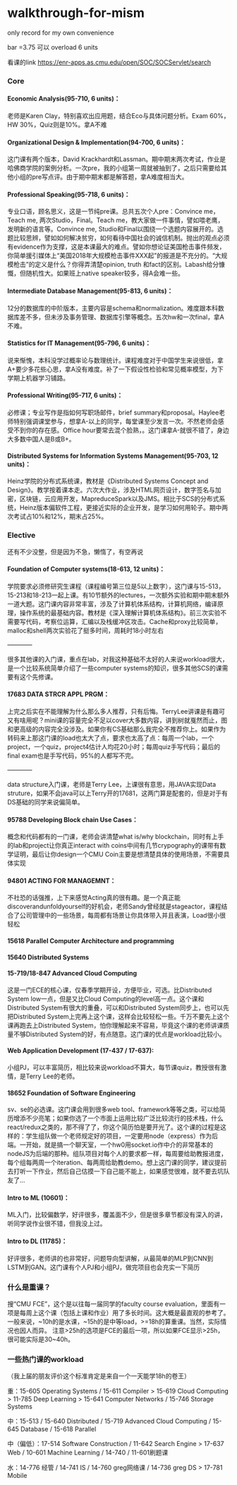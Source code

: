 # walkthrough-for-mism

only record for  my own convenience



bar =3.75 可以 overload 6 units



看课的link https://enr-apps.as.cmu.edu/open/SOC/SOCServlet/search



### Core

#### Economic Analysis(95-710, 6 units)：

老师是Karen Clay，特别喜欢出应用题，结合Eco与具体问题分析。Exam 60%，HW 30%，Quiz则是10%。拿A不难



#### Organizational Design & Implementation(94-700, 6 units)：

这门课有两个版本，David Krackhardt和Lassman。期中期末两次考试，作业是哈佛商学院的案例分析。一次pre，我的小组第一周就被抽到了，之后只需要给其他小组的pre写点评。由于期中期末都是解答题，拿A难度相当大。



#### Professional Speaking(95-718, 6 units)：

专业口语，顾名思义，这是一节纯pre课。总共五次个人pre：Convince me，Teach me, 两次Studio，Final。Teach me，教大家做一件事情，譬如喂老鹰，发明新的语言等。Convince me, Studio和Final以围绕一个选题内容展开的。选题比较思辨，譬如如何解决贫穷，如何看待中国社会的诚信机制。抛出的观点必须有evidence作为支撑，这是本课最大的难点。譬如你想论证美国枪击事件频发，你简单援引媒体上“美国2018年大规模枪击事件XXX起”的报道是不充分的。“大规模枪击”的定义是什么？你得弄清楚opinion, truth 和fact的区别。Labash给分慷慨，但随机性大。如果班上native speaker较多，得A会难一些。 



#### Intermediate Database Management(95-813, 6 units)：

12分的数据库的中阶版本，主要内容是schema和normalization。难度跟本科数据库差不多，但未涉及事务管理、数据库引擎等概念。五次hw和一次final，拿A不难。



#### Statistics for IT Management(95-796, 6 units)：

说来惭愧，本科没学过概率论与数理统计。课程难度对于中国学生来说很低，拿A+要少多花些心思，拿A没有难度。补了一下假设性检验和常见概率模型，为下学期上机器学习铺路。



#### Professional Writing(95-717, 6 units)：

必修课；专业写作是指如何写职场邮件，brief summary和proposal。Haylee老师特别强调课堂参与，想拿A-以上的同学，每堂课至少发言一次。不然老师会感受不到你的存在感。Office hour要常去混个脸熟，。这门课拿A-就很不错了，身边大多数中国人是B或B+。



#### Distributed Systems for Information Systems Management(95-703, 12 units)：

Heinz学院的分布式系统课，教材是《Distributed Systems Concept and Design》。教学按着课本走。六次大作业，涉及HTML网页设计，数字签名与加密，区块链，云应用开发，MapreduceSpark以及JMS。相比于SCS的分布式系统，Heinz版本偏软件工程，更接近实际的企业开发，是学习如何用轮子。期中两次考试占10%和12%，期末占25%。







### Elective

还有不少没整，但是因为不急，懒惰了，有空再说

#### Foundation of Computer systems(18-613, 12 units)：

学院要求必须修研究生课程（课程编号第三位是5以上数字），这门课与15-513，15-213和18-213一起上课。有10节额外的lectures，一次额外实验和期中期末额外一道大题。这门课内容非常丰富，涉及了计算机体系结构，计算机网络，编译原理，操作系统的最基础内容。教材是《深入理解计算机体系结构》。前三次实验不需要写代码，考察位运算，汇编以及栈缓冲区攻击。Cache和proxy比较简单，malloc和shell两次实验花了挺多时间，周耗时18小时左右

————

很多其他课的入门课，重点在lab，对我这种基础不太好的人来说workload很大，是一个比较系统简单介绍了一些computer systems的知识，很多其他SCS的课需要有这个先修课。 



#### 17683 DATA STRCR APPL PRGM：

上完之后实在不能理解为什么那么多人推荐，只有后悔。TerryLee讲课是有趣可又有啥用呢？mini课的容量完全不足以cover大多数内容，讲到树就戛然而止，图和更高级的内容完全没涉及。如果你有CS基础那么我完全不推荐你上。如果作为转码来上那这门课的load也太大了点，要求也太高了点：每周一个lab，一个project，一个quiz，project4估计人均花20小时；每周quiz手写代码；最后的final exam也是手写代码，95%的人都写不完。

————

data structure入门课，老师是Terry Lee，上课很有意思，用JAVA实现Data struture，如果不会java可以上Terry开的17681，这两门算是配套的，但是对于有DS基础的同学来说偏简单。



#### 95788 Developing Block chain Use Cases：

概念和代码都有的一门课，老师会讲清楚what is/why blockchain，同时有上手的lab和project让你真正interact with coins中间有几节crypography的课带有数学证明，最后让你design一个CMU Coin主要是想清楚具体的使用场景，不需要具体实现



#### 94801 ACTING FOR MANAGEMNT：

不社恐的话强推，上下来感觉Acting真的很有趣。是一个真正能discoverandunfoldyourself的好机会，老师Sandy曾经就是stageactor，课程结合了公司管理中的一些场景，每周都有场景让你具体带入并且表演，Load很小很轻松



#### 15618 Parallel Computer Architecture and programming



#### 15640 Distributed Systems


#### 15-719/18-847 Advanced Cloud Computing
这是一门ECE的核心课，仅春季学期开设，方便毕业，可选。比Distributed System low一点，但是又比Cloud Computing的level高一点。这个课和Distributed System有很大的重叠，可以和Distributed System同步上，也可以先把Distributed System上完再上这个课，这样会比较轻松一些。千万不要先上这个课再跑去上Distributed System，怕你理解起来不容易，毕竟这个课的老师讲课质量不够Distributed System的好，有点随意。这门课的优点是workload比较小。



#### Web Application Development (17-437 / 17-637): 

小组PJ，可以丰富简历，相比较来说workload不算大，每节课quiz，教授很有激情，是Terry Lee的老师。



#### 18652 Foundation of Software Engineering
sv、se的必选课。这门课会用到很多web tool、framework等等之类，可以给简历增添不少亮笔；如果你选了一个市面上运用比较广泛比较流行的技术栈，什么react/redux之类的，那不得了了，你这个简历怕是要开光了。这个课的过程是这样的：学生组队做一个老师规定好的项目，一定要用node（express）作为后端。一开始，就是搞一个聊天室，一个hw0用socket.io作中介的非常基本的nodeJS为后端的那种。组队项目对每个人的要求都一样，每周要给助教报进度，每个组每两周一个iteration、每两周给助教demo。想上这门课的同学，建议提前去打听一下作业，然后自己估摸一下自己能不能上，如果感觉很难，就不要去坑队友了...




#### Intro to ML (10601)：

ML入门，比较偏数学，好评很多，覆盖面不少，但是很多章节都没有深入的讲，听同学说作业很不错，但我没上过。 



#### Intro to DL (11785)：

好评很多，老师讲的也非常好，问题导向型讲解，从最简单的MLP到CNN到LSTM到GAN。这门课有个人PJ和小组PJ，做完项目也会充实一下简历







### 什么是重课？

 搜“CMU FCE”，这个是以往每一届同学的faculty course evaluation，里面有一项是每周上这个课（包括上课和作业）用了多长时间。这大概是最直观的参考了。 一般来说，~10h的是水课，~15h的是中等load，>=18h的算重课。当然，实际情况也因人而异。 注意>25h的选项是FCE的最后一项，所以如果FCE显示>25h，很可能实际是30~40h。



### 一些热门课的workload

（我上届的朋友评价这个标准肯定是来自一个一天能学18h的卷王）

重：15-605 Operating Systems / 15-611 Compiler > 15-619 Cloud Computing > 11-785 Deep Learning > 15-641 Computer Networks / 15-746 Storage Systems 

中：15-513 / 15-640 Distributed / 15-719 Advanced Cloud Computing / 15-645 Database / 15-618 Parallel 

中（偏低）：17-514 Software Construction / 11-642 Search Engine > 17-637 Web / 10-601 Machine Learning / 14-740 / 11-601刷题课 

水：14-776 经管 / 14-741 IS / 14-760 greg网络课 / 14-736 greg DS > 17-781 Mobile


